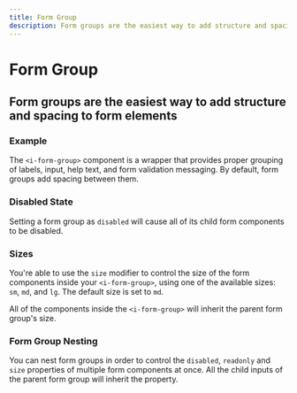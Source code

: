 ```yaml
---
title: Form Group
description: Form groups are the easiest way to add structure and spacing to form elements. 
---
```


<script setup>
import * as examples from '../examples';
</script>

# Form Group

## Form groups are the easiest way to add structure and spacing to form elements

### Example

The `<i-form-group>` component is a wrapper that provides proper grouping of labels, input, help text, and form validation messaging. By default, form groups add spacing between them.

<example :component="examples.IFormGroupBasicExample" :html="examples.IFormGroupBasicExampleHTML" :js="examples.IFormGroupBasicExampleJS"></example>

### Disabled State

Setting a form group as `disabled` will cause all of its child form components to be disabled.

<example :component="examples.IFormGroupDisabledExample" :html="examples.IFormGroupDisabledExampleHTML" :js="examples.IFormGroupDisabledExampleJS"></example>

### Sizes

You're able to use the `size` modifier to control the size of the form components inside your `<i-form-group>`, using one of the available sizes: `sm`, `md`, and `lg`. The default size is set to `md`.

All of the components inside the `<i-form-group>` will inherit the parent form group's size.

<example :component="examples.IFormGroupSizeVariantsSmExample" :html="examples.IFormGroupSizeVariantsSmExampleHTML" :js="examples.IFormGroupSizeVariantsSmExampleJS"></example>

<example :component="examples.IFormGroupSizeVariantsMdExample" :html="examples.IFormGroupSizeVariantsMdExampleHTML" :js="examples.IFormGroupSizeVariantsMdExampleJS"></example>

<example :component="examples.IFormGroupSizeVariantsLgExample" :html="examples.IFormGroupSizeVariantsLgExampleHTML" :js="examples.IFormGroupSizeVariantsLgExampleJS"></example>

### Form Group Nesting

You can nest form groups in order to control the `disabled`, `readonly` and `size` properties of multiple form components at once. All the child inputs of the parent form group will inherit the property.

<example :component="examples.IFormGroupNestingExample" :html="examples.IFormGroupNestingExampleHTML" :js="examples.IFormGroupNestingExampleJS"></example>

<example :component="examples.IFormGroupNestingDisabledExample" :html="examples.IFormGroupNestingDisabledExampleHTML" :js="examples.IFormGroupNestingDisabledExampleJS"></example>

<example :component="examples.IFormGroupNestingReadonlyExample" :html="examples.IFormGroupNestingReadonlyExampleHTML" :js="examples.IFormGroupNestingReadonlyExampleJS"></example>

<example :component="examples.IFormGroupNestingSizeVariantsLgExample" :html="examples.IFormGroupNestingSizeVariantsLgExampleHTML" :js="examples.IFormGroupNestingSizeVariantsLgExampleJS"></example>
